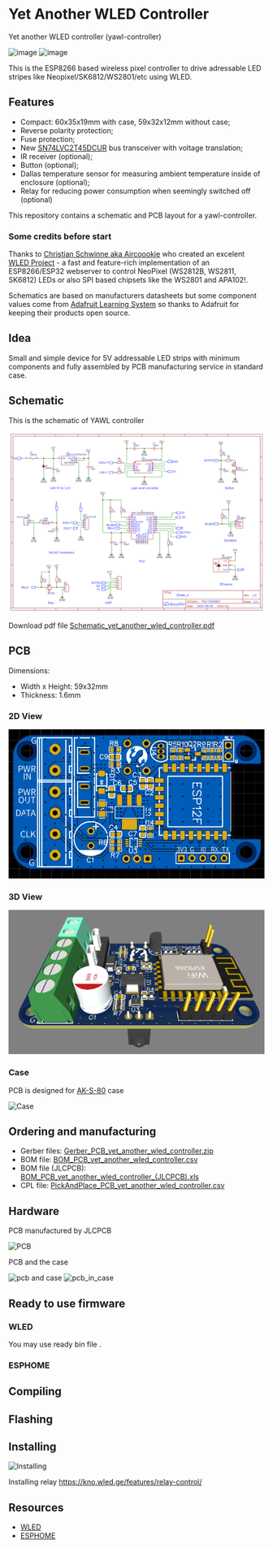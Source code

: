 # Yet Another WLED Controller
Yet another WLED controller (yawl-controller)


![image](https://user-images.githubusercontent.com/4923679/147882309-b06ed857-24f9-45e3-b529-64e0d5ec5784.png) ![image](https://user-images.githubusercontent.com/4923679/147882301-a6e64110-af4b-401c-9a9a-7bf92ce4454f.png)


This is the ESP8266 based wireless pixel controller to drive adressable LED stripes like Neopixel/SK6812/WS2801/etc using WLED.

## Features
 - Compact: 60x35x19mm with case, 59x32x12mm  without case;
 - Reverse polarity protection;
 - Fuse protection;
 - New [SN74LVC2T45DCUR](https://www.ti.com/product/SN74LVC2T45) bus transceiver with voltage translation;
 - IR receiver (optional);
 - Button (optional);
 - Dallas temperature sensor for measuring ambient temperature inside of enclosure (optional);
 - Relay for reducing power consumption when seemingly switched off (optional)

This repository contains a schematic and PCB layout for a yawl-controller.

### Some credits before start

Thanks to [Christian Schwinne aka Aircoookie](https://github.com/Aircoookie) who created an excelent [WLED Project](https://github.com/Aircoookie/WLED) - a fast and feature-rich implementation of an ESP8266/ESP32 webserver to control NeoPixel (WS2812B, WS2811, SK6812) LEDs or also SPI based chipsets like the WS2801 and APA102!.

Schematics are based on manufacturers datasheets but some component values come from [Adafruit Learning System](https://learn.adafruit.com/) so thanks to Adafruit for keeping their products open source.

## Idea

Small and simple device for 5V addressable LED strips with minimum components and fully assembled by PCB manufacturing service in standard case.

## Schematic

This is the schematic of YAWL controller

![Schematic](schematic/Schematic_yet_another_wled_controller.png)

Download pdf file [Schematic_yet_another_wled_controller.pdf](Schematic_yet_another_wled_controller..pdf)

## PCB 
Dimensions: 
 - Width x Height: 59x32mm
 - Thickness: 1.6mm
 
### 2D View
![2D View](images/yawl-controller-2D-top.png)

### 3D View
![3D View](images/yawl-controller-3D.png)

### Case

PCB is designed for [AK-S-80](datasheets/AK-S-80.pdf) case

![Case](https://user-images.githubusercontent.com/4923679/147881432-e5d43037-fedc-42a0-b894-20ac5c828562.png)

## Ordering and manufacturing

 - Gerber files: [Gerber_PCB_yet_another_wled_controller.zip](fabrication/Gerber_PCB_yet_another_wled_controller.zip)
 - BOM file: [BOM_PCB_yet_another_wled_controller.csv](fabrication/BOM_PCB_yet_another_wled_controller.csv)
 - BOM file (JLCPCB): [BOM_PCB_yet_another_wled_controller_(JLCPCB).xls](fabrication/BOM_PCB_yet_another_wled_controller_(JLCPCB).xls)
 - CPL file: [PickAndPlace_PCB_yet_another_wled_controller.csv](fabrication/PickAndPlace_PCB_yet_another_wled_controller.csv)

## Hardware

PCB manufactured by JLCPCB

![PCB](images/pcb_preview.jpg)

PCB and the case 

![pcb and case](images/pcb_and_case_preview.jpg) ![pcb_in_case](images/pcb_in_case_preview.jpg)

## Ready to use firmware

### WLED
You may use ready bin file .

### ESPHOME

## Compiling

## Flashing


## Installing

![Installing](images/yawl-controller_with_strip_preview.jpg)

Installing relay https://kno.wled.ge/features/relay-control/

## Resources
 - [WLED](https://github.com/Aircoookie/WLED) 
 - [ESPHOME](https://esphome.io/)
 
